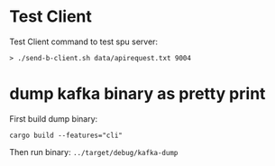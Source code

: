 # Test Client

Test Client command to test spu server:

```
> ./send-b-client.sh data/apirequest.txt 9004
```

# dump kafka binary as pretty print

First build dump binary:

```cargo build --features="cli"```

Then run binary:
```../target/debug/kafka-dump```
